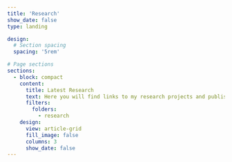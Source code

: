 ```yaml
---
title: 'Research'
show_date: false
type: landing

design:
  # Section spacing
  spacing: '5rem'

# Page sections
sections:
  - block: compact
    content:
      title: Latest Research
      text: Here you will find links to my research projects and published papers.
      filters:
        folders:
          - research
    design:
      view: article-grid
      fill_image: false
      columns: 3
      show_date: false
---
```


